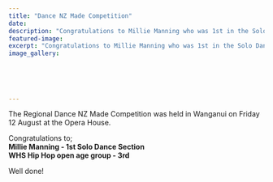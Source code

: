 ```yaml
---
title: "Dance NZ Made Competition"
date: 
description: "Congratulations to Millie Manning who was 1st in the Solo Dance Section of the Regional Dance NZ Made Competition held in Wanganui on Friday 12 August."
featured-image: 
excerpt: "Congratulations to Millie Manning who was 1st in the Solo Dance Section of the Regional Dance NZ Made Competition held in Wanganui on Friday 12 August."
image_gallery:
	
	
	
	
	
---
```


<p>The Regional Dance NZ Made Competition was held in Wanganui on Friday 12 August at the Opera House.</p>
<p>Congratulations to;<br /><strong><strong>Millie Manning - 1st&nbsp;</strong>Solo Dance Section&nbsp;</strong><br /><strong>WHS Hip Hop open age group - 3rd</strong></p>
<p>Well done!&nbsp;</p>

